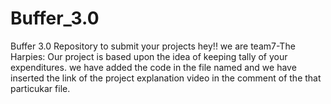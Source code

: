 # Buffer_3.0
Buffer 3.0 Repository to submit your projects
hey!!
we are team7-The Harpies:
Our project is based upon the idea of keeping tally of your expenditures.
we have added the code in the file named <team7-EDoc>
  and we have inserted the link of the project explanation video in the comment of the that particukar file.
